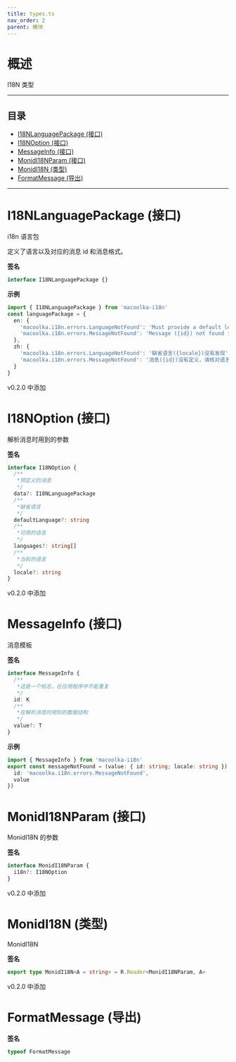 ```yaml
---
title: types.ts
nav_order: 2
parent: 模块
---
```


# 概述

I18N 类型

---

<h2 class="text-delta">目录</h2>

- [I18NLanguagePackage (接口)](#i18nlanguagepackage-%E6%8E%A5%E5%8F%A3)
- [I18NOption (接口)](#i18noption-%E6%8E%A5%E5%8F%A3)
- [MessageInfo (接口)](#messageinfo-%E6%8E%A5%E5%8F%A3)
- [MonidI18NParam (接口)](#monidi18nparam-%E6%8E%A5%E5%8F%A3)
- [MonidI18N (类型)](#monidi18n-%E7%B1%BB%E5%9E%8B)
- [FormatMessage (导出)](#formatmessage-%E5%AF%BC%E5%87%BA)

---

# I18NLanguagePackage (接口)

i18n 语言包

定义了语言以及对应的消息 id 和消息格式。

**签名**

```ts
interface I18NLanguagePackage {}
```

**示例**

```ts
import { I18NLanguagePackage } from 'macoolka-i18n'
const languagePackage = {
  en: {
    'macoolka.i18n.errors.LanguageNotFound': 'Must provide a default locale({locale})',
    'macoolka.i18n.errors.MessageNotFound': 'Message ({id}) not found in locale({locale})'
  },
  zh: {
    'macoolka.i18n.errors.LanguageNotFound': '缺省语言({locale})没有发现',
    'macoolka.i18n.errors.MessageNotFound': '消息({id})没有定义，请核对语言包({locale})'
  }
}
```

v0.2.0 中添加

# I18NOption (接口)

解析消息时用到的参数

**签名**

```ts
interface I18NOption {
  /**
   *预定义的消息
   */
  data?: I18NLanguagePackage
  /**
   *缺省语言
   */
  defaultLanguage?: string
  /**
   *可用的语言
   */
  languages?: string[]
  /**
   *当前的语言
   */
  locale?: string
}
```

v0.2.0 中添加

# MessageInfo (接口)

消息模板

**签名**

```ts
interface MessageInfo {
  /**
   *这是一个标志，在应用程序中不能重复
   */
  id: K
  /**
   *在解析消息时用到的数据结构
   */
  value?: T
}
```

**示例**

```ts
import { MessageInfo } from 'macoolka-i18n'
export const messageNotFound = (value: { id: string; locale: string }): MessageInfo => ({
  id: 'macoolka.i18n.errors.MessageNotFound',
  value
})
```

# MonidI18NParam (接口)

MonidI18N 的参数

**签名**

```ts
interface MonidI18NParam {
  i18n?: I18NOption
}
```

v0.2.0 中添加

# MonidI18N (类型)

MonidI18N

**签名**

```ts
export type MonidI18N<A = string> = R.Reader<MonidI18NParam, A>
```

v0.2.0 中添加

# FormatMessage (导出)

**签名**

```ts
typeof FormatMessage
```
